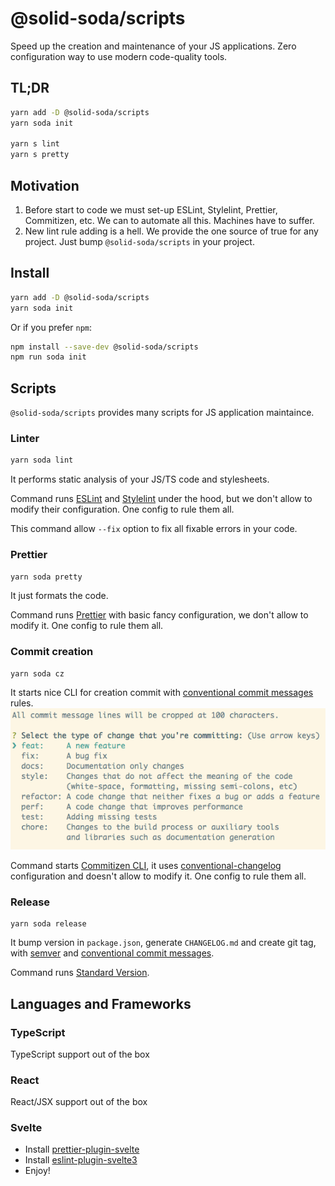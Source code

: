 # @solid-soda/scripts

Speed up the creation and maintenance of your JS applications. Zero configuration way to use modern code-quality tools.

## TL;DR

```sh
yarn add -D @solid-soda/scripts
yarn soda init

yarn s lint
yarn s pretty
```

## Motivation

1. Before start to code we must set-up ESLint, Stylelint, Prettier, Commitizen, etc. We can to automate all this. Machines have to suffer.
2. New lint rule adding is a hell. We provide the one source of true for any project. Just bump `@solid-soda/scripts` in your project.

## Install

```sh
yarn add -D @solid-soda/scripts
yarn soda init
```

Or if you prefer `npm`:

```sh
npm install --save-dev @solid-soda/scripts
npm run soda init
```

## Scripts

`@solid-soda/scripts` provides many scripts for JS application maintaince.

### Linter

```sh
yarn soda lint
```

It performs static analysis of your JS/TS code and stylesheets.

Command runs [ESLint](https://eslint.org/) and [Stylelint](https://stylelint.io/) under the hood, but we don't allow to modify their configuration. One config to rule them all.

This command allow `--fix` option to fix all fixable errors in your code.

### Prettier

```sh
yarn soda pretty
```

It just formats the code.

Command runs [Prettier](https://prettier.io/) with basic fancy configuration, we don't allow to modify it. One config to rule them all.

### Commit creation

```
yarn soda cz
```

It starts nice CLI for creation commit with [conventional commit messages](https://www.conventionalcommits.org) rules.
![CLI screenshot](./assets/add-commit.png)

Command starts [Commitizen CLI](http://commitizen.github.io/cz-cli/), it uses [conventional-changelog](https://github.com/conventional-changelog/conventional-changelog) configuration and doesn't allow to modify it. One config to rule them all.

### Release

```
yarn soda release
```

It bump version in `package.json`, generate `CHANGELOG.md` and create git tag, with [semver](https://semver.org/) and [conventional commit messages](https://www.conventionalcommits.org).

Command runs [Standard Version](https://github.com/conventional-changelog/standard-version).

## Languages and Frameworks

### TypeScript

TypeScript support out of the box

### React

React/JSX support out of the box

### Svelte

- Install [prettier-plugin-svelte](https://github.com/UnwrittenFun/prettier-plugin-svelte)
- Install [eslint-plugin-svelte3](https://github.com/sveltejs/eslint-plugin-svelte3)
- Enjoy!
